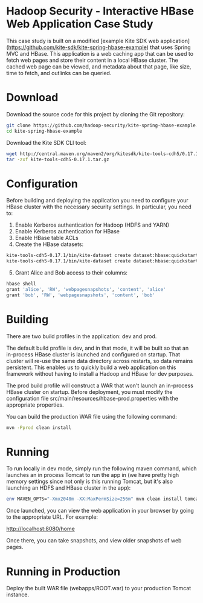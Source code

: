 Hadoop Security - Interactive HBase Web Application Case Study
=========================

This case study is built on a modified [example Kite SDK web application]
(https://github.com/kite-sdk/kite-spring-hbase-example) that uses Spring MVC
and HBase.  This application is a web caching app that can be used to fetch web
pages and store their content in a local HBase cluster. The cached web page can
be viewed, and metadata about that page, like size, time to fetch, and outlinks
can be queried.

Download
=========================

Download the source code for this project by cloning the Git repository:

```bash
git clone https://github.com/hadoop-security/kite-spring-hbase-example.git
cd kite-spring-hbase-example
```

Download the Kite SDK CLI tool:

```bash
wget http://central.maven.org/maven2/org/kitesdk/kite-tools-cdh5/0.17.1/kite-tools-cdh5-0.17.1.tar.gz
tar -zxf kite-tools-cdh5-0.17.1.tar.gz
```

Configuration
=========================

Before building and deploying the application you need to configure your
HBase cluster with the necessary security settings. In particular, you need to:

1. Enable Kerberos authentication for Hadoop (HDFS and YARN)
2. Enable Kerberos authentication for HBase
3. Enable HBase table ACLs
4. Create the HBase datasets:

```bash
kite-tools-cdh5-0.17.1/bin/kite-dataset create dataset:hbase:quickstart.cloudera:2181/webpagesnapshots.WebPageSnapshotModel -s src/main/avro/hbase-models/WebPageSnapshotModel.avsc
kite-tools-cdh5-0.17.1/bin/kite-dataset create dataset:hbase:quickstart.cloudera:2181/webpageredirects.WebPageRedirectModel -s src/main/avro/hbase-models/WebPageRedirectModel.avsc
```

5. Grant Alice and Bob access to their columns:

```bash
hbase shell
grant 'alice', 'RW', 'webpagesnapshots', 'content', 'alice'
grant 'bob', 'RW', 'webpagesnapshots', 'content', 'bob'
```

Building
=========================

There are two build profiles in the application: dev and prod.

The default build profile is dev, and in that mode, it will be built so that an
in-process HBase cluster is launched and configured on startup. That cluster
will re-use the same data directory across restarts, so data remains persistent.
This enables us to quickly build a web application on this framework without
having to install a Hadoop and HBase for dev purposes.

The prod build profile will construct a WAR that won't launch an in-process
HBase cluster on startup. Before deployment, you must modify the configuration 
file src/main/resources/hbase-prod.properties with the appropriate properties.

You can build the production WAR file using the following command:

```bash
mvn -Pprod clean install
```

Running
==========================

To run locally in dev mode, simply run the following maven command, which
launches an in process Tomcat to run the app in (we have pretty high memory
settings since not only is this running Tomcat, but it's also launching an
HDFS and HBase cluster in the app):

```bash
env MAVEN_OPTS="-Xmx2048m -XX:MaxPermSize=256m" mvn clean install tomcat7:run
```

Once launched, you can view the web application in your browser by going to
the appropriate URL. For example:

[http://localhost:8080/home](http://localhost:8080/home)

Once there, you can take snapshots, and view older snapshots of web pages.

Running in Production
===========================

Deploy the built WAR file (webapps/ROOT.war) to your production Tomcat instance.
